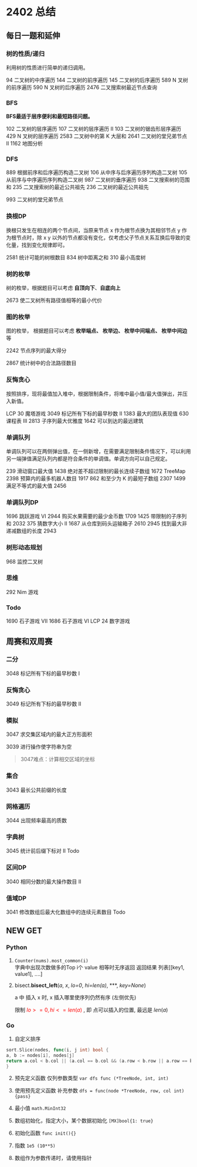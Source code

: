 # 2402 总结

## 每日一题和延伸


### 树的性质/递归

利用树的性质进行简单的递归调用。

94 二叉树的中序遍历
144 二叉树的前序遍历
145 二叉树的后序遍历
589 N 叉树的前序遍历
590 N 叉树的后序遍历
2476 二叉搜索树最近节点查询

### BFS

**BFS最适于层序便利和最短路径问题。**

102 二叉树的层序遍历
107 二叉树的层序遍历 II
103 二叉树的锯齿形层序遍历
429 N 叉树的层序遍历
2583 二叉树中的第 K 大层和
2641 二叉树的堂兄弟节点 II
1162 地图分析

### DFS

889 根据前序和后序遍历构造二叉树
106 从中序与后序遍历序列构造二叉树
105 从前序与中序遍历序列构造二叉树
987 二叉树的垂序遍历
938 二叉搜索树的范围和
235 二叉搜索树的最近公共祖先
236 二叉树的最近公共祖先

993 二叉树的堂兄弟节点

### 换根DP

换根只发生在相连的两个节点间，当原来节点 x 作为根节点换为其相邻节点 y 作为根节点时，除 x y 以外的节点都没有变化，仅考虑父子节点关系互换后导致的变化量，找到变化规律即可。

2581 统计可能的树根数目
834 树中距离之和
310 最小高度树

### 树的枚举

树的枚举，根据题目可以考虑 **自顶向下**、**自底向上**

2673 使二叉树所有路径值相等的最小代价

### 图的枚举

图的枚举， 根据题目可以考虑 **枚举端点、 枚举边、 枚举中间端点、 枚举中间边** 等

2242 节点序列的最大得分

2867 统计树中的合法路径数目

### 反悔贪心

按照排序，现将最值加入堆中，根据限制条件，将堆中最小值/最大值弹出，并压入新值。

LCP 30 魔塔游戏
3049 标记所有下标的最早秒数 II
1383 最大的团队表现值
630 课程表 III
2813 子序列最大优雅度 
1642 可以到达的最远建筑

### 单调队列

单调队列可以在两侧弹出值，在一侧新增，在需要满足限制条件情况下，可以利用另一端弹值满足队列内都是符合条件的单调值。单调方向可以自己规定。

239 滑动窗口最大值
1438 绝对差不超过限制的最长连续子数组 1672 TreeMap
2398 预算内的最多机器人数目 1917
862 和至少为 K 的最短子数组 2307
1499 满足不等式的最大值 2456

### 单调队列DP

1696 跳跃游戏 VI
2944 购买水果需要的最少金币数 1709
1425 带限制的子序列和 2032
375 猜数字大小 II 
1687 从仓库到码头运输箱子 2610
2945 找到最大非递减数组的长度 2943

### 树形动态规划

968 监控二叉树


### 思维

292 Nim 游戏

### Todo

1690 石子游戏 VII
1686 石子游戏 VI
LCP 24 数字游戏


## 周赛和双周赛

### 二分

3048 标记所有下标的最早秒数 I

### 反悔贪心

3049 标记所有下标的最早秒数 II


### 模拟

3047 求交集区域内的最大正方形面积

3039 进行操作使字符串为空

> 3047难点：计算相交区域的坐标

### 集合

3043 最长公共前缀的长度

### 网格遍历

3044 出现频率最高的质数

### 字典树

3045 统计前后缀下标对 II    Todo

### 区间DP

3040 相同分数的最大操作数目 II

### 值域DP

3041 修改数组后最大化数组中的连续元素数目  Todo

## NEW GET

### Python

1. `Counter(nums).most_common(i)`  
  字典中出现次数做多的Top i个
  value 相等时无序返回
  返回结果 列表[[key1, value1], ....]
2. bisect.**bisect_left**(*a*, *x*, *lo=0*, *hi=len(a)*, ***, *key=None*)

   a 中 插入 x 时, x 插入哪里使序列仍然有序 (左侧优先)

   限制  <span style="color:red">$lo >= 0, hi <= len(a)$</span> , 即 点可以插入的位置, 最远是 $len(a)$​

### Go

1. 自定义排序

```Go
sort.Slice(nodes, func(i, j int) bool {
a, b := nodes[i], nodes[j]
return a.col < b.col || (a.col == b.col && (a.row < b.row || a.row == b.row && a.val < b.val))
}
```
2. 预先定义函数 仅列参数类型
   `var dfs func (*TreeNode, int, int)`

3. 使用预先定义函数 补充参数
   `dfs = func(node *TreeNode, row, col int) {pass}`
4. 最小值
   `math.MinInt32`
5. 数组初始化，指定大小，某个数据初始化  `[MX]bool{1: true}`
6. 初始化函数 `func init(){}`
7. 指数 `1e5 (10**5)`
8. 数组作为参数传递时，请使用指针